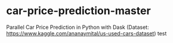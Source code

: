 # car-price-prediction-master
Parallel Car Price Prediction in Python with Dask (Dataset: https://www.kaggle.com/ananaymital/us-used-cars-dataset)
test